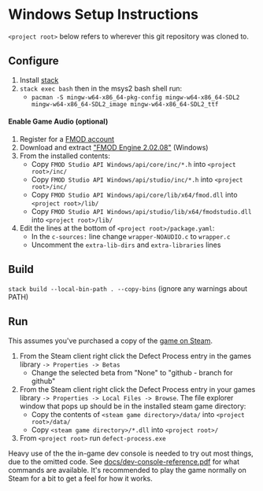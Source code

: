 # Windows Setup Instructions
`<project root>` below refers to wherever this git repository was cloned to.

## Configure
1. Install [stack](https://docs.haskellstack.org/en/stable/README/#how-to-install)
1. `stack exec bash` then in the msys2 bash shell run:
   - `pacman -S mingw-w64-x86_64-pkg-config mingw-w64-x86_64-SDL2 mingw-w64-x86_64-SDL2_image mingw-w64-x86_64-SDL2_ttf`

#### Enable Game Audio (optional)
1. Register for a [FMOD account](https://www.fmod.com/profile/register)
1. Download and extract ["FMOD Engine 2.02.08"](https://fmod.com/download#fmodengine) (Windows)
1. From the installed contents:
   - Copy `FMOD Studio API Windows/api/core/inc/*.h` into `<project root>/inc/`
   - Copy `FMOD Studio API Windows/api/studio/inc/*.h` into `<project root>/inc/`
   - Copy `FMOD Studio API Windows/api/core/lib/x64/fmod.dll` into `<project root>/lib/`
   - Copy `FMOD Studio API Windows/api/studio/lib/x64/fmodstudio.dll` into `<project root>/lib/`
1. Edit the lines at the bottom of `<project root>/package.yaml`:
   - In the `c-sources:` line change `wrapper-NOAUDIO.c` to `wrapper.c`
   - Uncomment the `extra-lib-dirs` and `extra-libraries` lines

## Build
`stack build --local-bin-path . --copy-bins` (ignore any warnings about PATH)

## Run
This assumes you've purchased a copy of the [game on Steam](https://store.steampowered.com/app/1136730/Defect_Process/).

1. From the Steam client right click the Defect Process entry in the games library `-> Properties -> Betas`
   - Change the selected beta from "None" to "github - branch for github"
1. From the Steam client right click the Defect Process entry in your games library `-> Properties -> Local Files -> Browse`. The file explorer window that pops up should be in the installed steam game directory:
   - Copy the contents of `<steam game directory>/data/` into `<project root>/data/`
   - Copy `<steam game directory>/*.dll` into `<project root>/`
1. From `<project root>` run `defect-process.exe`

Heavy use of the the in-game dev console is needed to try out most things, due to the omitted code. See [docs/dev-console-reference.pdf](https://github.com/incoherentsoftware/defect-process/blob/main/docs/dev-console-reference.pdf) for what commands are available. It's recommended to play the game normally on Steam for a bit to get a feel for how it works.
